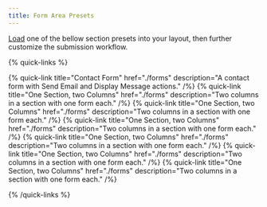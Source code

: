 ```yaml
---
title: Form Area Presets
---
```


[Load](https://yootheme.com/support/yootheme-pro/joomla/layout-library#download-and-upload-layouts) one of the bellow section presets into your layout, then further customize the submission workflow.

{% quick-links %}

{% quick-link title="Contact Form" href="./forms" description="A contact form with Send Email and Display Message actions." /%}
{% quick-link title="One Section, two Columns" href="./forms" description="Two columns in a section with one form each." /%}
{% quick-link title="One Section, two Columns" href="./forms" description="Two columns in a section with one form each." /%}
{% quick-link title="One Section, two Columns" href="./forms" description="Two columns in a section with one form each." /%}
{% quick-link title="One Section, two Columns" href="./forms" description="Two columns in a section with one form each." /%}
{% quick-link title="One Section, two Columns" href="./forms" description="Two columns in a section with one form each." /%}
{% quick-link title="One Section, two Columns" href="./forms" description="Two columns in a section with one form each." /%}

{% /quick-links %}

